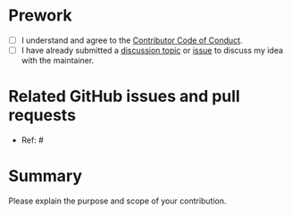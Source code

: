 # Prework

* [ ] I understand and agree to the [Contributor Code of Conduct](https://ropensci.org/code-of-conduct/).
* [ ] I have already submitted a [discussion topic](https://github.com/ropensci/gittargets/discussions) or [issue](https://github.com/ropensci/gittargets/issues) to discuss my idea with the maintainer.

# Related GitHub issues and pull requests

* Ref: #

# Summary

Please explain the purpose and scope of your contribution.
